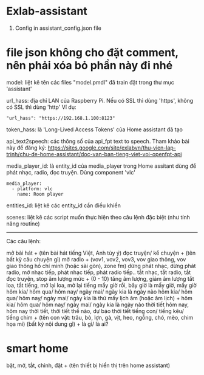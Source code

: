 # Exlab-assistant

1. Config in assistant_config.json file

# file json không cho đặt comment, nên phải xóa bỏ phần này đi nhé

model: liệt kê tên các files "model.pmdl" đã train đặt trong thư mục 'assistant'

url_hass: địa chỉ LAN của Raspberry Pi. Nếu có SSL thì dùng 'https', không có SSL thì dùng 'http'
Ví dụ:
```
"url_hass": "https://192.168.1.100:8123"
```
token_hass: là 'Long-Lived Access Tokens' của Home assistant đã tạo

api_text2speech: các thông số của api_fpt text to speech. 
Tham khảo bài này để đăng ký: https://sites.google.com/site/exlabvn/thu-vien-lap-trinh/chu-de-home-assistant/doc-van-ban-tieng-viet-voi-openfpt-api

media_player_id: là entity_id của media_player trong Home assitant dùng để phát nhạc, radio, đọc truyện.
Dùng component 'vlc'
```
media_player:
  - platform: vlc
    name: Room player
```
entities_id: liệt kê các entity_id cần điều khiển

scenes: liệt kê các script muốn thực hiện theo câu lệnh đặc biệt (như tính năng routine)

-------
Các câu lệnh:

mở bài hát + (tên bài hát tiếng Việt, Anh tùy ý)
đọc truyện/ kể chuyện + (tên bất kỳ câu chuyện gì)
mở radio + (vov1, vov2, vov3, vov giao thông, vov giao thông hồ chí minh (hoặc sài gòn), zone fm)
dừng phát nhạc, dừng phát radio, mở nhạc tiếp, phát nhạc tiếp, phát radio tiếp..
tắt nhạc, tắt radio, tắt đọc truyện, stop
âm lượng mức + (0 - 10)
tăng âm lượng, giảm âm lượng
tắt loa, tắt tiếng, mở lại loa, mở lại tiếng
mấy giờ rồi, bây giờ là mấy giờ, mấy giờ
hôm kia/ hôm qua/ hôm nay/ ngày mai/ ngày kia là ngày nào
hôm kia/ hôm qua/ hôm nay/ ngày mai/ ngày kia là thứ mấy
lịch âm (hoặc âm lịch) + hôm kia/ hôm qua/ hôm nay/ ngày mai/ ngày kia là ngày nào
thời tiết hôm nay, hôm nay thời tiết, thời tiết thế nào, dự báo thời tiết
tiếng con/ tiếng kêu/ tiếng chim + (tên con vật: trâu, bò, lợn, gà, vịt, heo, ngỗng, chó, mèo, chim họa mi)
(bất kỳ nội dung gì) + là gì/ là ai?

# smart home #
bật, mở, tắt, chỉnh, đặt + (tên thiết bị hiển thị trên home assistant)




